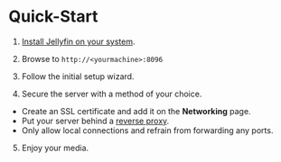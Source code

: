 # Quick-Start

1. [Install Jellyfin on your system](/administrator-docs/installing).

2. Browse to `http://<yourmachine>:8096`

3. Follow the initial setup wizard.

4. Secure the server with a method of your choice.
  * Create an SSL certificate and add it on the **Networking** page.
  * Put your server behind a [reverse proxy](adminitrator-docs/reverse-proxy).
  * Only allow local connections and refrain from forwarding any ports.

5. Enjoy your media.
